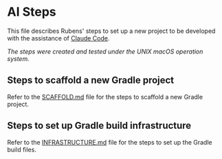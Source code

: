 # AI Steps

This file describes Rubens' steps to set up a new project to be developed with
the assistance of [Claude Code](https://www.anthropic.com/claude-code).

_The steps were created and tested under the UNIX macOS operation system._

## Steps to scaffold a new Gradle project

Refer to the [SCAFFOLD.md](SCAFFOLD.md) file for the steps to scaffold a new
Gradle project.

## Steps to set up Gradle build infrastructure

Refer to the [INFRASTRUCTURE.md](INFRA.md) file for the steps to set up
the Gradle build files.
